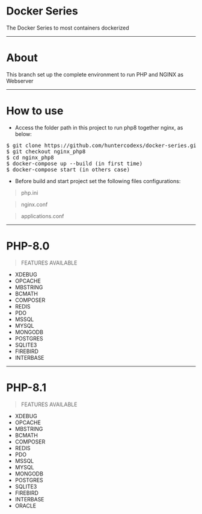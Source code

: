 
# Docker Series

The Docker Series to most containers dockerized

-----------------

# About

This branch set up the complete environment to run PHP and NGINX as Webserver


-----------------

# How to use

- Access the folder path in this project to run php8 together nginx, as below:  

<pre>
$ git clone https://github.com/huntercodexs/docker-series.git .
$ git checkout nginx_php8
$ cd nginx_php8
$ docker-compose up --build (in first time)
$ docker-compose start (in others case)
</pre>

- Before build and start project set the following files configurations:

> php.ini

> nginx.conf

> applications.conf

-----------------

# PHP-8.0

> FEATURES AVAILABLE

- XDEBUG
- OPCACHE
- MBSTRING
- BCMATH
- COMPOSER
- REDIS
- PDO
- MSSQL
- MYSQL
- MONGODB
- POSTGRES
- SQLITE3
- FIREBIRD
- INTERBASE

-----------------

# PHP-8.1

> FEATURES AVAILABLE

- XDEBUG
- OPCACHE
- MBSTRING
- BCMATH
- COMPOSER
- REDIS
- PDO
- MSSQL
- MYSQL
- MONGODB
- POSTGRES
- SQLITE3
- FIREBIRD
- INTERBASE
- ORACLE


